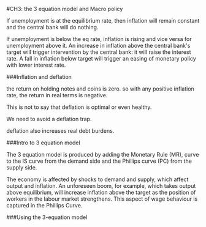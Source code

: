 
#CH3: the 3 equation model and Macro policy


If unemployment is at the equilibrium rate, then inflation will remain constant and the central bank will do nothing. 

If unemployment is below the eq rate, inflation is rising and vice versa for unemployment above it. An increase in inflation above the central bank's target will trigger intervention by the central bank: it will raise the interest rate. A fall in inflation below target will trigger an easing of monetary policy with lower interest rate. 


###Inflation and deflation

the return on holding notes and coins is zero. so with any positive inflation rate, the return in real terms is negative. 

This is not to say that deflation is optimal or even healthy. 

We need to avoid a deflation trap. 

deflation also increases real debt burdens. 


###Intro to 3 equation model

The 3 equation model is produced by adding the Monetary Rule (MR), curve to the IS curve from the demand side and the Phillips curve (PC) from the supply side. 

The economy is affected by shocks to demand and supply, which affect output and inflation. An unforeseen boom, for example, which takes output above equilibrium, will increase inflation above the target as the position of workers in the labour market strengthens. This aspect of wage behaviour is captured in the Phillips Curve. 

###Using the 3-equation model


